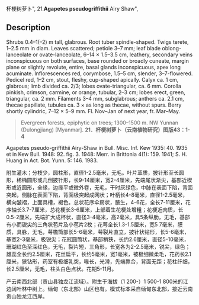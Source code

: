 杯梗树萝卜",
21.**Agapetes pseudogriffithii** Airy Shaw",

## Description
Shrubs 0.4–1(–2) m tall, glabrous. Root tuber spindle-shaped. Twigs terete, 1–2.5 mm in diam. Leaves scattered; petiole 3–7 mm; leaf blade oblong-lanceolate or ovate-lanceolate, 6–14 × 1.5–3.5 cm, leathery, secondary veins inconspicuous on both surfaces, base rounded or broadly cuneate, margin plane or slightly revolute, entire, basal glands inconspicuous, apex long acuminate. Inflorescences red, corymbose, 1.5–5 cm, slender, 3–7-flowered. Pedicel red, 1–2 cm, stout, fleshy, cup-shaped apically. Calyx ca. 1 cm, glabrous; limb divided ca. 2/3; lobes ovate-triangular, ca. 6 mm. Corolla pinkish, crimson, carmine, or orange, tubular, 2–3 cm; lobes erect, green, triangular, ca. 2 mm. Filaments 3–4 mm, subglabrous; anthers ca. 2.1 cm, thecae papillate, tubules ca. 3 × as long as thecae, without spurs. Berry shortly cylindric, 7–12 × 5–9 mm. Fl. Nov–Jan of next year, fr. Mar–May.

> Evergreen forests, epiphytic on trees; 1300–1500 m. NW Yunnan (Dulongjiang) [Myanmar].
**21．杯梗树萝卜（云南植物研究）图版43：1-4**

Agapetes pseudo-griffithii Airy-Shaw in Bull. Misc. Inf. Kew 1935: 40. 1935 et in Kew Bull. 1948: 92. fig. 3. 1948: Merr. in Brittonia 4(1): 159. 1941; S. H. Huang in Act. Bot. Yunn. 5: 146. 1983.

附生灌木；分枝少，圆柱形，直径1-2.5毫米，无毛。叶片革质，披针形至长圆形，稀椭圆形或几倒披针形，长9-14厘米，宽2-4厘米，先端尾状渐尖，基部近楔形或近圆形，全缘，边缘平或微外卷，无毛，干时灰绿色，中脉在表面下陷，背面突起，侧脉在表面下陷，背面极突起成网状；叶柄长4-8毫米，直径1-2.5毫米，横向皱褶，上面具槽，褐色。总状花序伞房状，腋生，4-6花，全长7-11厘米，花序轴长3.7-7厘米，总花梗长3-6厘米，上部着生花梗处增粗；花梗近肉质，长0.5-2厘米，先端扩大成杯状，直径3-4毫米，高2毫米，具5条纵肋，无毛，基部有小而锐尖的三角状苞片及小苞片2枚；花萼全长1.3-1.5厘米，宽5 7毫米，膜质，具脉，无毛，萼檐筒部长5-6毫米，萼裂片直立，披针状钻形，长5-6毫米，基宽2-3毫米，极锐尖；花冠圆筒状，基部稍狭，长约2.6厘米，直径5-10毫米，珊瑚红色至深红色，无毛，裂片短，三角形，长宽各为2-2.5毫米，锐尖，绿色；雄蕊全长约2.5厘米，花丝扁平，长约5毫米，宽1毫米，被极细微柔毛，花药长2.1厘米，狭钻形，药室有极细乳突，喙长，光滑，先端靠合，背面无距；花柱纤细，长2.5厘米，无毛，柱头白色点状。花期5-11月。

产云南西北部（贡山县独龙江流域）。附生于海拔（1 200-）1 500-1 800米的江边阔叶林中树上。缅甸（东北部）山区也有。模式标本采自缅甸东北部，接近云南贡山独龙江西岸。

